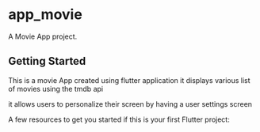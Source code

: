 # app_movie

A Movie App project.

## Getting Started

This is a movie App created using flutter application
it displays various list of movies using the tmdb api

it allows users to personalize their screen by having a user settings screen

A few resources to get you started if this is your first Flutter project:


